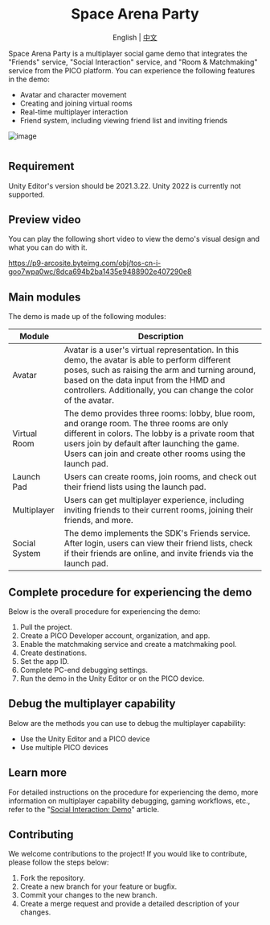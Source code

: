 <h1 align="center">
<span>Space Arena Party</span>
</h1>
<p align="center">
    English | <a href="./README-CN.md">中文</a>
</p>

Space Arena Party is a multiplayer social game demo that integrates the "Friends" service, "Social Interaction" service, and "Room & Matchmaking" service from the PICO platform. You can experience the following features in the demo:

- Avatar and character movement
- Creating and joining virtual rooms
- Real-time multiplayer interaction
- Friend system, including viewing friend list and inviting friends

![image](https://github.com/Pico-Developer/PlatformSamples-Unity-SpaceArenaParty/assets/110143438/d2239b63-e0e7-4a67-9d2b-0cdb3bde2c3f)<h1 align="center">

## Requirement

Unity Editor's version should be 2021.3.22. Unity 2022 is currently not supported.

## Preview video

You can play the following short video to view the demo's visual design and what you can do with it.

https://p9-arcosite.byteimg.com/obj/tos-cn-i-goo7wpa0wc/8dca694b2ba1435e9488902e407290e8

## Main modules

The demo is made up of the following modules:

| Module | Description |
|---|---|
| Avatar | Avatar is a user's virtual representation. In this demo, the avatar is able to perform different poses, such as raising the arm and turning around, based on the data input from the HMD and controllers. Additionally, you can change the color of the avatar. |
| Virtual Room | The demo provides three rooms: lobby, blue room, and orange room. The three rooms are only different in colors. The lobby is a private room that users join by default after launching the game. Users can join and create other rooms using the launch pad. |
| Launch Pad | Users can create rooms, join rooms, and check out their friend lists using the launch pad. |
| Multiplayer | Users can get multiplayer experience, including inviting friends to their current rooms, joining their friends, and more. |
| Social System | The demo implements the SDK's Friends service. After login, users can view their friend lists, check if their friends are online, and invite friends via the launch pad. |

## Complete procedure for experiencing the demo

Below is the overall procedure for experiencing the demo:
1. Pull the project.
2. Create a PICO Developer account, organization, and app.
3. Enable the matchmaking service and create a matchmaking pool.
4. Create destinations.
5. Set the app ID.
6. Complete PC-end debugging settings.
7. Run the demo in the Unity Editor or on the PICO device.

## Debug the multiplayer capability

Below are the methods you can use to debug the multiplayer capability:
- Use the Unity Editor and a PICO device
- Use multiple PICO devices

## Learn more

For detailed instructions on the procedure for experiencing the demo, more information on multiplayer capability debugging, gaming workflows, etc., refer to the "[Social Interaction: Demo](https://developer-global.pico-interactive.com/document/unity/social-interaction-demo/)" article.

## Contributing
We welcome contributions to the project! If you would like to contribute, please follow the steps below:
1. Fork the repository.
2. Create a new branch for your feature or bugfix.
3. Commit your changes to the new branch.
4. Create a merge request and provide a detailed description of your changes.
